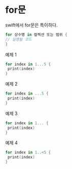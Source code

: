 # for문
swift에서 for문은 특이하다.

```swift
for 상수명 in 컬렉션 또는 범위 {
// 실행될 코드
}
```

예제 1
```swift
for index in 1...5 {
 print(index)
}
```

예제 2
```swift
for index in ...5 {
 print(index)
}
```

예제 3
```swift
for index in 1... {
 print(index)
}
```

예제 4
```swift
for index in 1..<5 {
 print(index)
}
```
